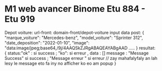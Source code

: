 # M1 web avancer Binome Etu 884 - Etu 919
Depot voiture:
url-front: domain-front/depot-voiture
input data post:
  {
    "marque_voiture": "Mercedes-benz",
    "model_voiture": "Sprinter 312",
    "date_deposition": "2022-01-10",
    "image": "data:image/jpeg;base64,/9j/4AAQSkZJRgABAQEAYABgAAD .....
  }
resultat: {
  status:"ok" : si success ; "ko": si erreur ,
  data : []
  message : "Message Success" si success ; "Message erreur " si erreur  // zay mahafalyfaly an lah lesy le message eto fa iny no afficher ko eo am popup 
}



